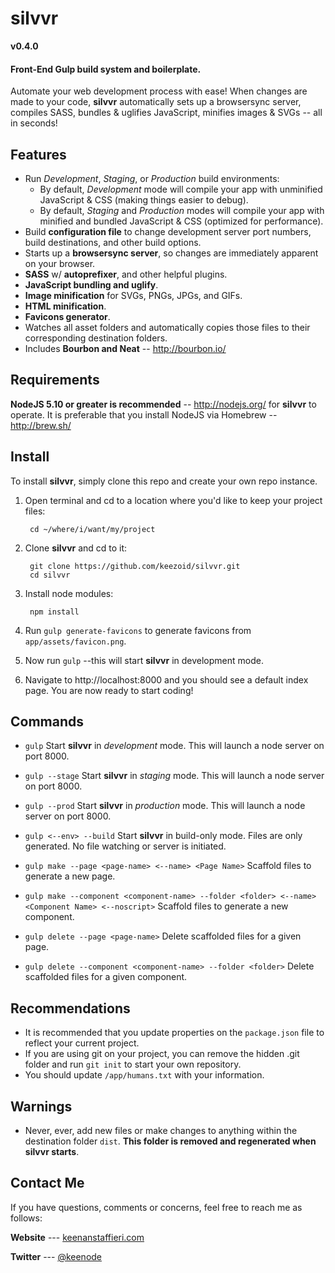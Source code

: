 # silvvr

**v0.4.0**

#### Front-End Gulp build system and boilerplate.

Automate your web development process with ease! When changes are made to your code, **silvvr** automatically sets up a browsersync server, compiles SASS, bundles & uglifies JavaScript, minifies images & SVGs -- all in seconds!

## Features
* Run *Development*, *Staging*, or *Production* build environments:
    * By default, *Development* mode will compile your app with unminified JavaScript & CSS (making things easier to debug).
    * By default, *Staging* and *Production* modes will compile your app with minified and bundled JavaScript & CSS (optimized for performance).
* Build **configuration file** to change development server port numbers, build destinations, and other build options.
* Starts up a **browsersync server**, so changes are immediately apparent on your browser.
* **SASS** w/ **autoprefixer**, and other helpful plugins.
* **JavaScript bundling and uglify**.
* **Image minification** for SVGs, PNGs, JPGs, and GIFs.
* **HTML minification**.
* **Favicons generator**.
* Watches all asset folders and automatically copies those files to their corresponding destination folders.
* Includes **Bourbon and Neat** -- http://bourbon.io/

## Requirements
**NodeJS 5.10 or greater is recommended** -- http://nodejs.org/ for **silvvr** to operate. It is preferable that you install NodeJS via Homebrew -- http://brew.sh/

## Install
To install **silvvr**, simply clone this repo and create your own repo instance. 

1. Open terminal and cd to a location where you'd like to keep your project files:

        cd ~/where/i/want/my/project

2. Clone **silvvr** and cd to it:

        git clone https://github.com/keezoid/silvvr.git
        cd silvvr

3. Install node modules:

        npm install

4. Run `gulp generate-favicons` to generate favicons from `app/assets/favicon.png`.

5. Now run `gulp` --this will start **silvvr** in development mode.

6. Navigate to http://localhost:8000 and you should see a default index page. You are now ready to start coding!

## Commands

* `gulp`
    Start **silvvr** in *development* mode. This will launch a node server on port 8000.

* `gulp --stage`
    Start **silvvr** in *staging* mode. This will launch a node server on port 8000.

* `gulp --prod`
    Start **silvvr** in *production* mode. This will launch a node server on port 8000.

* `gulp <--env> --build`
    Start **silvvr** in build-only mode. Files are only generated. No file watching or server is initiated.

* `gulp make --page <page-name> <--name> <Page Name>`
    Scaffold files to generate a new page.

* `gulp make --component <component-name> --folder <folder> <--name> <Component Name> <--noscript>`
    Scaffold files to generate a new component.

* `gulp delete --page <page-name>`
    Delete scaffolded files for a given page.

* `gulp delete --component <component-name> --folder <folder>`
    Delete scaffolded files for a given component.

## Recommendations
* It is recommended that you update properties on the `package.json` file to reflect your current project.
* If you are using git on your project, you can remove the hidden .git folder and run `git init` to start your own repository.
* You should update `/app/humans.txt` with your information.

## Warnings
* Never, ever, add new files or make changes to anything within the destination folder `dist`. **This folder is removed and regenerated when silvvr starts**.

## Contact Me
If you have questions, comments or concerns, feel free to reach me as follows:

**Website** --- [keenanstaffieri.com](http://keenanstaffieri.com)

**Twitter** --- [@keenode](https://twitter.com/keenode)
